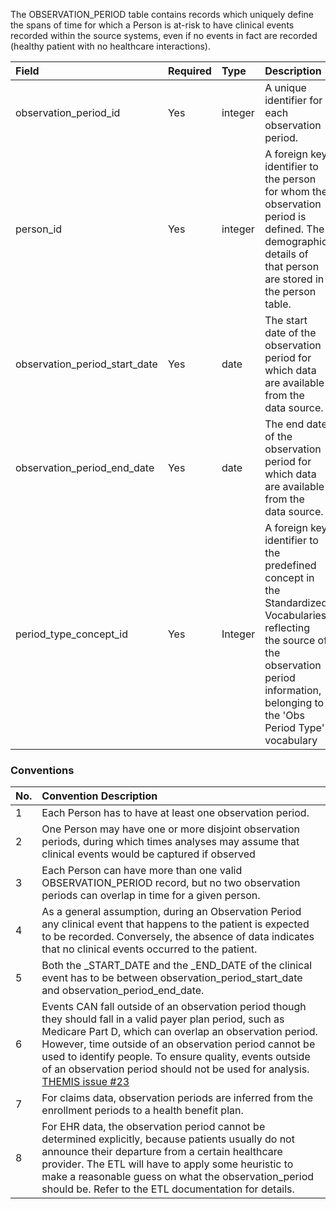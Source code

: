 The OBSERVATION_PERIOD table contains records which uniquely define the spans of time for which a Person is at-risk to have clinical events recorded within the source systems, even if no events in fact are recorded (healthy patient with no healthcare interactions).

Field|Required|Type|Description
:------------------------------|:--------|:------------|:----------------------------------------------
|observation_period_id|Yes|integer|A unique identifier for each observation period.|
|person_id|Yes|integer|A foreign key identifier to the person for whom the observation period is defined. The demographic details of that person are stored in the person table.|
|observation_period_start_date|Yes|date|The start date of the observation period for which data are available from the data source.|
|observation_period_end_date|Yes|date|The end date of the observation period for which data are available from the data source.|
|period_type_concept_id|Yes|Integer|A foreign key identifier to the predefined concept in the Standardized Vocabularies reflecting the source of the observation period information, belonging to the 'Obs Period Type' vocabulary|

### Conventions 

No.|Convention Description
:--------|:------------------------------------   
| 1  | Each Person has to have at least one observation period.|
| 2  | One Person may have one or more disjoint observation periods, during which times analyses may assume that clinical events would be captured if observed|
| 3  | Each Person can have more than one valid OBSERVATION_PERIOD record, but no two observation periods can overlap in time for a given person.|
| 4  | As a general assumption, during an Observation Period any clinical event that happens to the patient is expected to be recorded. Conversely, the absence of data indicates that no clinical events occurred to the patient.
| 5  | Both the _START_DATE and the _END_DATE of the clinical event has to be between observation_period_start_date and observation_period_end_date. |
| 6  | Events CAN fall outside of an observation period though they should fall in a valid payer plan period, such as Medicare Part D, which can overlap an observation period. However, time outside of an observation period cannot be used to identify people. To ensure quality, events outside of an observation period should not be used for analysis. [THEMIS issue #23](https://github.com/OHDSI/Themis/issues/23) |
| 7  | For claims data, observation periods are inferred from the enrollment periods to a health benefit plan.|
| 8  | For EHR data, the observation period cannot be determined explicitly, because patients usually do not announce their departure from a certain healthcare provider. The ETL will have to apply some heuristic to make a reasonable guess on what the observation_period should be. Refer to the ETL documentation for details. |
